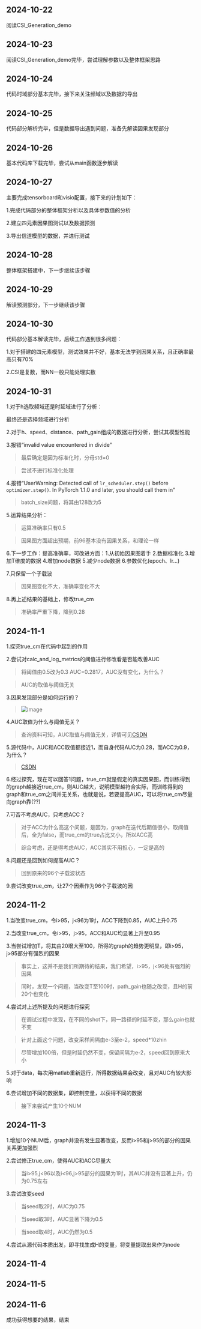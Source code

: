 ## 2024-10-22

阅读CSI_Generation_demo

## 2024-10-23

阅读CSI_Generation_demo完毕，尝试理解参数以及整体框架思路

## 2024-10-24

代码时域部分基本完毕，接下来关注频域以及数据的导出

## 2024-10-25

代码部分解析完毕，但是数据导出遇到问题，准备先解读因果发现部分

## 2024-10-26

基本代码库下载完毕，尝试从main函数逐步解读

## 2024-10-27

主要完成tensorboard和visio配置，接下来的计划如下：

1.完成代码部分的整体框架分析以及具体参数值的分析

2.建立四元素因果图测试以及数据预测

3.导出信道模型的数据，并进行测试

## 2024-10-28

整体框架搭建中，下一步继续该步骤

## 2024-10-29

解读预测部分，下一步继续该步骤

## 2024-10-30

代码部分基本解读完毕，后续工作遇到很多问题：

1.对于搭建的四元素模型，测试效果并不好，基本无法学到因果关系，且正确率最高只有70%

2.CSI是复数，而NN一般只能处理实数

## 2024-10-31

1.对于h选取频域还是时延域进行了分析：

最终还是选择频域进行分析

2.对于h、speed、distance、path_gain组成的数据进行分析，尝试其模型性能

3.报错“invalid value encountered in divide”

> 最后确定是因为标准化时，分母std=0

> 尝试不进行标准化处理

4.报错“UserWarning: Detected call of `lr_scheduler.step()` before `optimizer.step()`. In PyTorch 1.1.0 and later, you should call them in” 

> batch_size问题，将其由128改为5

5.运算结果分析：

> 运算准确率只有0.5

> 因果图方面超出预期，前96基本没有因果关系，和理论一样

6.下一步工作：提高准确率，可改进方面：1.从初始因果图着手 2.数据标准化 3.增加T维度的数据 4.增加node数据 5.减少node数据 6.参数优化(epoch、lr...)

7.只保留一个子载波

> 因果图变化不大，准确率变化不大

8.再上述结果的基础上，修改true_cm

> 准确率严重下降，降到0.28

## 2024-11-1

1.探究true_cm在代码中起到的作用

2.尝试对calc_and_log_metrics的阈值进行修改看是否能改善AUC

> 将阈值由0.5改为0.3 AUC=0.2817，AUC没有变化，为什么？

> AUC的取值与阈值无关

3.因果发现部分是如何运行的？

> ![image](https://github.com/user-attachments/assets/7552dcb4-6b75-431c-badf-d9b6e34497ac)

4.AUC取值为什么与阈值无关？

> 查询资料可知，AUC取值与阈值无关，详情可见[CSDN](https://blog.csdn.net/pearl8899/article/details/109829306)

5.源代码中，AUC和ACC取值都接近1，而自身代码AUC为0.28，而ACC为0.9，为什么？

> [CSDN](https://blog.csdn.net/Jessica__Chan/article/details/104492761)

6.经过探究，现在可以回答1问题，true_cm就是假定的真实因果图，而训练得到的graph越接近true_cm，则AUC越大，说明模型越符合实际，而训练得到的graph和true_cm之间并无关系，也就是说，若要提高AUC，可以将true_cm尽量向graph靠(??)

7.可否不考虑AUC，只考虑ACC？

> 对于ACC为什么高这个问题，是因为，graph在迭代后期值很小，取阈值后，全为false，而true_cm的true占比又小，所以ACC高

> 综合考虑，还是得考虑AUC，ACC其实不用担心，一定是高的

8.问题还是回到如何提高AUC？

> 回到原来的96个子载波状态

9.尝试改变true_cm，让27个因素作为96个子载波的因

## 2024-11-2

1.当改变true_cm，令i>95，j<96为1时，ACC下降到0.85，AUC上升0.75

2.当改变true_cm，令i>95，j>95，ACC和AUC均显著上升至0.95

3.当尝试增加T，将其由20增大至100，所得的graph的趋势更明显，即i>95，j>95部分有强烈的因果

> 事实上，这并不是我们所期待的结果，我们希望，i>95，j<96处有强烈的因果

> 同时，发现一个问题，当改变T至100时，path_gain也随之改变，且H的前20个也变化

4.尝试对上述所提及的问题进行探究

> 在调试过程中发现，在不同的shot下，同一路径的时延不变，那么gain也就不变

> 针对上面这个问题，改变采样间隔由e-3至e-2，speed*10zhin

> 尽管增加100倍，但是时延仍然不变，保留间隔为e-2，speed回到原来大小

5.对于data，每次用matlab重新运行，所得数据结果会改变，且对AUC有较大影响

6.尝试增加不同的数据集，即控制变量，以获得不同的数据

> 接下来尝试产生10个NUM

## 2024-11-3

1.增加10个NUM后，graph并没有发生显著改变，反而i>95和j>95的部分的因果关系更加强烈

2.尝试修正true_cm，使得AUC和ACC尽量大

> 当i>95,j<96以及i<96,j>95部分的因果为1时，其AUC并没有显著上升，仍为0.75左右

3.尝试改变seed

> 当seed取2时，AUC为0.75

> 当seed取3时，AUC显著下降为0.5

> 当seed取4时，AUC仍然为0.5

4.尝试从源代码本质出发，即寻找生成H的变量，将变量提取出来作为node

## 2024-11-4

## 2024-11-5

## 2024-11-6

成功获得想要的结果，结束


